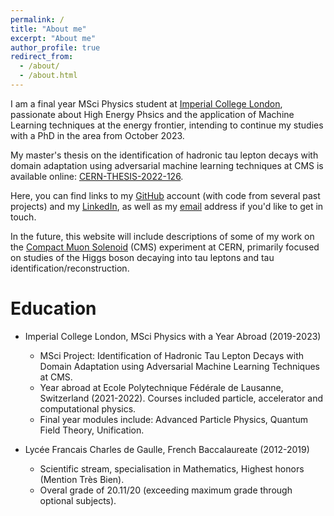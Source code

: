 ```yaml
---
permalink: /
title: "About me"
excerpt: "About me"
author_profile: true
redirect_from: 
  - /about/
  - /about.html
---
```





I am a final year MSci Physics student at [Imperial College London](https://www.imperial.ac.uk/ "ICL"),
passionate about High Energy Phsics and the application of Machine Learning techniques at the energy frontier, 
 intending to continue my studies with a PhD in the area from October 2023. 

My master's thesis on the identification of hadronic tau lepton decays with domain adaptation using adversarial machine learning techniques at CMS is available online:
 [CERN-THESIS-2022-126](https://cds.cern.ch/record/2827366/ "Thesis").

Here, you can find links to my [GitHub](https://github.com/lucasrussell01 "github") account (with code from several past projects) and my 
[LinkedIn](https://www.linkedin.com/in/lucasrussell01/ "linkedin"), as well as my [email](mailto:lucas.russell19@imperial.ac.uk "mail") address 
if you'd like to get in touch. 

In the future, this website will include descriptions of some of my work on the [Compact Muon Solenoid](https://cms.cern/ "CMS") (CMS) experiment at CERN,
primarily focused on studies of the Higgs boson decaying into tau leptons and tau identification/reconstruction. 

Education
======
* Imperial College London, MSci Physics with a Year Abroad (2019-2023)
  * MSci Project:  Identification of Hadronic Tau Lepton Decays with Domain Adaptation using Adversarial Machine Learning Techniques at CMS.
  * Year abroad at Ecole Polytechnique F&eacute;d&eacute;rale de Lausanne, Switzerland (2021-2022). Courses included particle, accelerator and computational physics.
  * Final year modules include: Advanced Particle Physics, Quantum Field Theory, Unification.

* Lyc&eacute;e Francais Charles de Gaulle, French Baccalaureate (2012-2019)
  * Scientific stream, specialisation in Mathematics, Highest honors (Mention Tr&egrave;s Bien).
  * Overal grade of 20.11/20 (exceeding maximum grade through optional subjects).
